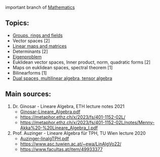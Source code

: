 important branch of [Mathematics](Mathematics.md)


## Topics:
- [Groups, rings and fields](Groups,%20rings%20and%20fields.md)
- Vector spaces [2]
- [Linear maps and matrices](Linear%20maps%20and%20matrices.md)
- Determinants [2]
- [Eigenproblem](Eigenproblem.md)
- Euklidean vector spaces, Inner product, norm, quadratic forms [2]
- Maps on euklidean spaces, spectral theorem [1]
- Bilinearforms [1]
- [Dual spaces, multilinear algebra, tensor algebra](Dual%20spaces,%20multilinear%20algebra,%20tensor%20algebra.md) 


## Main sources:
1. Dr. Ginosar - Lineare Algebra, ETH lecture notes 2021
	- [Ginosar-Lineare_Algebra.pdf](Ginosar-Lineare_Algebra.pdf)
	- https://metaphor.ethz.ch/x/2023/fs/401-1152-02L/
	- https://metaphor.ethz.ch/x/2023/fs/401-1152-02L/notes/Menny-Akka%20-%20Lineare_Algebra_I.pdf
2. Prof. Auzinger - Lineare Algebra für TPH, TU Wien lecture 2020
	- [Auzinger-linalgTPH.pdf](Auzinger-linalgTPH.pdf)
	- https://www.asc.tuwien.ac.at/~ewa/LinAlgVo22/
	- https://www.facultas.at/item/49933377

